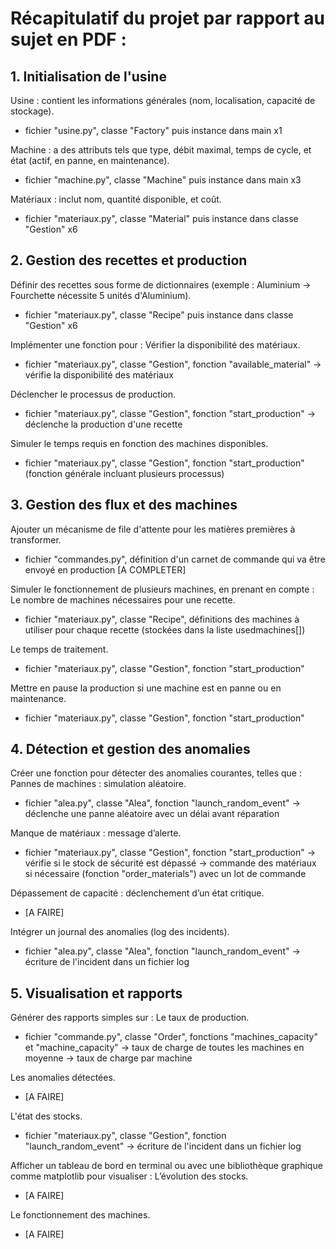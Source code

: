 # Récapitulatif du projet par rapport au sujet en PDF :

## 1. Initialisation de l'usine

Usine : contient les informations générales (nom, localisation, capacité de stockage).
- fichier "usine.py", classe "Factory" puis instance dans main x1

Machine : a des attributs tels que type, débit maximal, temps de cycle, et état (actif, en panne, en 
maintenance).
- fichier "machine.py", classe "Machine" puis instance dans main x3

Matériaux : inclut nom, quantité disponible, et coût.
- fichier "materiaux.py", classe "Material" puis instance dans classe "Gestion" x6

## 2. Gestion des recettes et production

Définir des recettes sous forme de dictionnaires (exemple : Aluminium -> Fourchette nécessite 5 unités 
d'Aluminium).
- fichier "materiaux.py", classe "Recipe" puis instance dans classe "Gestion" x6 

Implémenter une fonction pour :
Vérifier la disponibilité des matériaux.
- fichier "materiaux.py", classe "Gestion", fonction "available_material" -> vérifie la disponibilité des matériaux

Déclencher le processus de production.
- fichier "materiaux.py", classe "Gestion", fonction "start_production" -> déclenche la production d'une recette

Simuler le temps requis en fonction des machines disponibles.
- fichier "materiaux.py", classe "Gestion", fonction "start_production" (fonction générale incluant plusieurs processus)

## 3. Gestion des flux et des machines

Ajouter un mécanisme de file d'attente pour les matières premières à transformer.
- fichier "commandes.py", définition d'un carnet de commande qui va être envoyé en production [A COMPLETER]

Simuler le fonctionnement de plusieurs machines, en prenant en compte :
Le nombre de machines nécessaires pour une recette.
- fichier "materiaux.py", classe "Recipe", définitions des machines à utiliser pour chaque recette (stockées dans la liste usedmachines[]) 

Le temps de traitement.
- fichier "materiaux.py", classe "Gestion", fonction "start_production" 

Mettre en pause la production si une machine est en panne ou en maintenance.
- fichier "materiaux.py", classe "Gestion", fonction "start_production" 

## 4. Détection et gestion des anomalies

Créer une fonction pour détecter des anomalies courantes, telles que :
Pannes de machines : simulation aléatoire.
- fichier "alea.py", classe "Alea", fonction "launch_random_event" -> déclenche une panne aléatoire avec un délai avant réparation

Manque de matériaux : message d’alerte. 
- fichier "materiaux.py", classe "Gestion", fonction "start_production" 
-> vérifie si le stock de sécurité est dépassé
-> commande des matériaux si nécessaire (fonction "order_materials") avec un lot de commande

Dépassement de capacité : déclenchement d’un état critique.
- [A FAIRE]

Intégrer un journal des anomalies (log des incidents).
- fichier "alea.py", classe "Alea", fonction "launch_random_event" -> écriture de l'incident dans un fichier log

## 5. Visualisation et rapports

Générer des rapports simples sur : 
Le taux de production.
- fichier "commande.py", classe "Order", fonctions "machines_capacity" et "machine_capacity" 
-> taux de charge de toutes les machines en moyenne
-> taux de charge par machine

Les anomalies détectées. 
- [A FAIRE]

L'état des stocks. 
- fichier "materiaux.py", classe "Gestion", fonction "launch_random_event" -> écriture de l'incident dans un fichier log

Afficher un tableau de bord en terminal ou avec une bibliothèque graphique comme matplotlib pour 
visualiser :
L’évolution des stocks.
- [A FAIRE]

Le fonctionnement des machines.
- [A FAIRE]